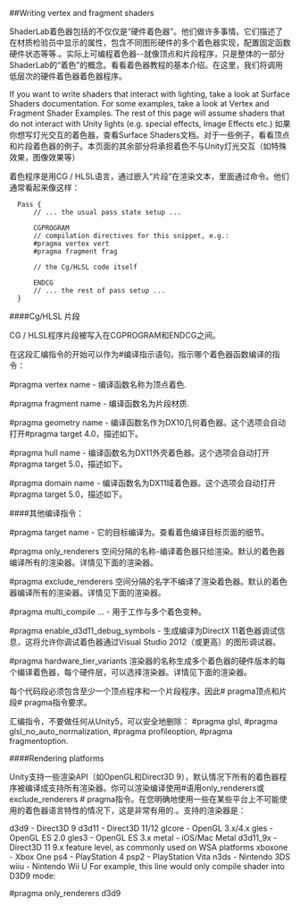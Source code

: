 ##Writing vertex and fragment shaders

ShaderLab着色器包括的不仅仅是“硬件着色器”。他们做许多事情。它们描述了在材质检验员中显示的属性，包含不同图形硬件的多个着色器实现，配置固定函数硬件状态等等.。实际上可编程着色器--就像顶点和片段程序，只是整体的一部分ShaderLab的“着色”的概念。看看着色器教程的基本介绍。在这里，我们将调用低层次的硬件着色器着色器程序。

If you want to write shaders that interact with lighting, take a look at Surface Shaders documentation. For some examples, take a look at Vertex and Fragment Shader Examples. The rest of this page will assume shaders that do not interact with Unity lights (e.g. special effects, Image Effects etc.)
如果你想写灯光交互的着色器，查看Surface Shaders文档。对于一些例子，看看顶点和片段着色器的例子。本页面的其余部分将承担着色不与Unity灯光交互（如特殊效果，图像效果等）

着色程序是用CG / HLSL语言，通过嵌入“片段”在渲染文本，里面通过命令。他们通常看起来像这样：

```
  Pass {
      // ... the usual pass state setup ...
      
      CGPROGRAM
      // compilation directives for this snippet, e.g.:
      #pragma vertex vert
      #pragma fragment frag
      
      // the Cg/HLSL code itself
      
      ENDCG
      // ... the rest of pass setup ...
  }
```

####Cg/HLSL 片段

CG / HLSL程序片段被写入在CGPROGRAM和ENDCG之间。

在这段汇编指令的开始可以作为#编译指示语句。指示哪个着色器函数编译的指令：

\#pragma vertex name - 编译函数名称为顶点着色.

\#pragma fragment name - 编译函数名为片段材质.

\#pragma geometry name - 编译函数名作为DX10几何着色器。这个选项会自动打开#pragma target 4.0，描述如下。

\#pragma hull name - 编译函数名为DX11外壳着色器。这个选项会自动打开#pragma target 5.0，描述如下。

\#pragma domain name - 编译函数名为DX11域着色器。这个选项会自动打开#pragma target 5.0，描述如下。

####其他编译指令：

\#pragma target name - 它的目标编译为。查看着色编译目标页面的细节。

\#pragma only_renderers 空间分隔的名称-编译着色器只给渲染。默认的着色器编译所有的渲染器。详情见下面的渲染器。

\#pragma exclude_renderers 空间分隔的名字不编译了渲染着色器。默认的着色器编译所有的渲染器。详情见下面的渲染器。

\#pragma multi_compile … - 用于工作与多个着色变种。

\#pragma enable_d3d11_debug_symbols - 生成编译为DirectX 11着色器调试信息，这将允许你调试着色器通过Visual Studio 2012（或更高）的图形调试器。

\#pragma hardware_tier_variants 渲染器的名称生成多个着色器的硬件版本的每个编译着色器，每个硬件层，可以选择渲染器。详情见下面的渲染器。

每个代码段必须包含至少一个顶点程序和一个片段程序。因此# pragma顶点和片段# pragma指令要求。

汇编指令，不要做任何从Unity5，可以安全地删除： #pragma glsl, #pragma glsl_no_auto_normalization, #pragma profileoption, #pragma fragmentoption.

####Rendering platforms

Unity支持一些渲染API（如OpenGL和Direct3D 9），默认情况下所有的着色器程序被编译成支持所有渲染器。你可以渲染编译使用#语用only_renderers或exclude_renderers # pragma指令。在您明确地使用一些在某些平台上不可能使用的着色器语言特性的情况下，这是非常有用的.。支持的渲染器是：

d3d9 - Direct3D 9
d3d11 - Direct3D 11/12
glcore - OpenGL 3.x/4.x
gles - OpenGL ES 2.0
gles3 - OpenGL ES 3.x
metal - iOS/Mac Metal
d3d11_9x - Direct3D 11 9.x feature level, as commonly used on WSA platforms
xboxone - Xbox One
ps4 - PlayStation 4
psp2 - PlayStation Vita
n3ds - Nintendo 3DS
wiiu - Nintendo Wii U
For example, this line would only compile shader into D3D9 mode:

#pragma only_renderers d3d9